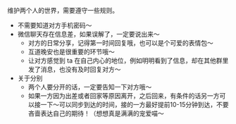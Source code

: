 维护两个人的世界，需要遵守一些规则。

- 不需要知道对方手机密码～
- 微信聊天存在信息差，如果误解了，一定要说出来～
  - 对方的日常分享，记得第一时间回复哦，也可以是个可爱的表情包～
  - 互道晚安也是很重要的环节哦～
  - 让对方感觉到 ta 在自己内心的地位，例如明明看到了信息，却在其他群里发了消息，也没有及时回复对方～
- 关于分别
  - 两个人要分开的话，一定要告知一下对方哦～ 
  - 如果一方因为出差或者回家等原因离开，之后回来，有条件的话另一方可以接一下～可以同步到达的时间，接的一方最好提前10-15分钟到达，不要吝啬表达自己的期待！（想想真是满满的宠爱喵～
